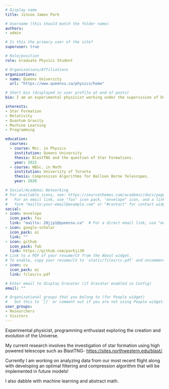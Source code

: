 ```yaml
---
# Display name
title: Jinsoo James Park

# Username (this should match the folder name)
authors:
- admin

# Is this the primary user of the site?
superuser: true

# Role/position
role: Graduate Physics Student

# Organizations/Affiliations
organizations:
- name: Queens University
  url: "https://www.queensu.ca/physics/home"

# Short bio (displayed in user profile at end of posts)
bio: I am an experimental physicist working under the supervision of Dr. Laura Fissel. My research interests are in designing balloon borne telescopes to investigate the inefficieny of star formations.

interests:
- Star Formation
- Relativity
- Quantum Gravity
- Machine Learning
- Programming

education:
  courses:
  - course: Msc. in Physics
    institution: Queens University
    thesis: BlastTNG and the question of Star Formations.
    year: 2022
  - course: HBSc. in Math
    institution: University of Toronto
    thesis: Compression Algorithms for Balloon Borne Telescopes.
    year: 2020

# Social/Academic Networking
# For available icons, see: https://sourcethemes.com/academic/docs/page-builder/#icons
#   For an email link, use "fas" icon pack, "envelope" icon, and a link in the
#   form "mailto:your-email@example.com" or "#contact" for contact widget.
social:
- icon: envelope
  icon_pack: fas
  link: "mailto: 20jjp1@queensu.ca"  # For a direct email link, use "mailto:test@example.org".
- icon: google-scholar
  icon_pack: ai
  link: ""
- icon: github
  icon_pack: fab
  link: https://github.com/parkji30
# Link to a PDF of your resume/CV from the About widget.
# To enable, copy your resume/CV to `static/files/cv.pdf` and uncomment the lines below.
- icon: cv
  icon_pack: ai
  link: files/cv.pdf

# Enter email to display Gravatar (if Gravatar enabled in Config)
email: ""

# Organizational groups that you belong to (for People widget)
#   Set this to `[]` or comment out if you are not using People widget.
user_groups:
- Researchers
- Visitors
---
```


Experimental physicist, programming enthusiast exploring the creation and evolution of the Universe.

My current research involves the investigation of star formation using high powered telescope such as BlastTNG- https://sites.northwestern.edu/blast/. 

Currently I am working on analyzing data from our most recent flight along with developing an optimal filtering and compression algorithm that will be implemented in future models!

I also dabble with machine learning and abstract math. 